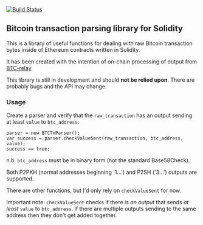 [![Build Status](https://api.travis-ci.org/rainbeam/solidity-btc-parser.svg?branch=master)](https://travis-ci.org/rainbeam/solidity-btc-parser)

## Bitcoin transaction parsing library for Solidity

This is a library of useful functions for dealing with raw Bitcoin
transaction bytes inside of Ethereum contracts written in Solidity.

It has been created with the intention of on-chain processing of
output from [BTC-relay][btcrelay].

[btcrelay]: https://github.com/ethereum/btcrelay

This library is still in development and should **not be relied
upon**. There are probably bugs and the API may change.


### Usage

Create a parser and verify that the `raw_transaction` has an output
sending at least `value` to `btc_address`:

```
parser = new BTCTxParser();
var success = parser.checkValueSent(raw_transaction, btc_address, value);
success == true;
```

n.b. `btc_address` must be in binary form (not the standard Base58Check).

Both P2PKH (normal addresses beginning '1...') and P2SH ('3...')
outputs are supported.

There are other functions, but I'd only rely on `checkValueSent` for
now.

Important note: `checkValueSent` checks if there is *an output* that
sends *at least* `value` to `btc_address`. If there are multiple
outputs sending to the same address then they don't get added
together.
